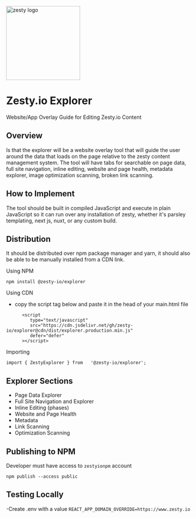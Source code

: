 <img src="https://brand.zesty.io/zesty-io-logo.svg" alt="zesty logo" width="200">

# Zesty.io Explorer

Website/App Overlay Guide for Editing Zesty.io Content

## Overview

Is that the explorer will be a website overlay tool that will guide the user around the data that loads on the page relative to the zesty content management system. The tool will have tabs for searchable on page data, full site navigation, inline editing, website and page health, metadata explorer, image optimization scanning, broken link scanning.

## How to Implement

The tool should be built in compiled JavaScript and execute in plain JavaScript so it can run over any installation of zesty, whether it's parsley templating, next js, nuxt, or any custom build.

## Distribution

It should be distributed over npm package manager and yarn, it should also be able to be manually installed from a CDN link.

Using NPM

`npm install @zesty-io/explorer`

Using CDN

- copy the script tag below and paste it in the head of your main.html file

```
      <script
         type="text/javascript"
         src="https://cdn.jsdelivr.net/gh/zesty-io/explorer@cdn/dist/explorer.production.min.js"
         defer="defer"
      ></script>
```

Importing

```
import { ZestyExplorer } from   '@zesty-io/explorer';

```

## Explorer Sections

- Page Data Explorer
- Full Site Navigation and Explorer
- Inline Editing (phases)
- Website and Page Health
- Metadata
- Link Scanning
- Optimization Scanning

## Publishing to NPM

Developer must have access to `zestyionpm` account

`npm publish --access public`

## Testing Locally

-Create .env with a value `REACT_APP_DOMAIN_OVERRIDE=https://www.zesty.io`
